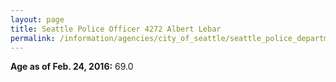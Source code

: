 ```yaml
---
layout: page
title: Seattle Police Officer 4272 Albert Lebar
permalink: /information/agencies/city_of_seattle/seattle_police_department/copbook/4272/
---
```


**Age as of Feb. 24, 2016:** 69.0
